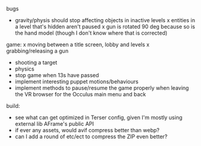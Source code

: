 bugs
- gravity/physis should stop affecting objects in inactive levels
x entities in a level that's hidden aren't paused
x gun is rotated 90 deg because so is the hand model (though I don't know where that is corrected)

game:
x moving between a title screen, lobby and levels
x grabbing/releasing a gun
- shooting a target
- physics
- stop game when 13s have passed
- implement interesting puppet motions/behaviours
- implement methods to pause/resume the game properly when leaving the VR browser for the Occulus main menu and back

build:
- see what can get optimized in Terser config, given I'm mostly using external lib AFrame's public API
- if ever any assets, would avif compress better than webp?
- can I add a round of etc/ect to compress the ZIP even better?